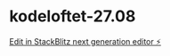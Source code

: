 # kodeloftet-27.08

[Edit in StackBlitz next generation editor ⚡️](https://stackblitz.com/~/github.com/FabAlien/kodeloftet-27.08)